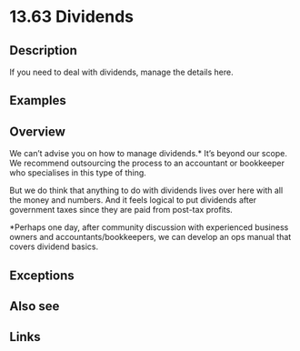 # 13.63 Dividends

## Description

If you need to deal with dividends, manage the details here.

## Examples

## Overview

We can’t advise you on how to manage dividends.\* It’s beyond our scope. We recommend outsourcing the process to an accountant or bookkeeper who specialises in this type of thing.

But we do think that anything to do with dividends lives over here with all the money and numbers. And it feels logical to put dividends after government taxes since they are paid from post-tax profits.

\*Perhaps one day, after community discussion with experienced business owners and accountants/bookkeepers, we can develop an ops manual that covers dividend basics.

## Exceptions

## Also see

## Links
